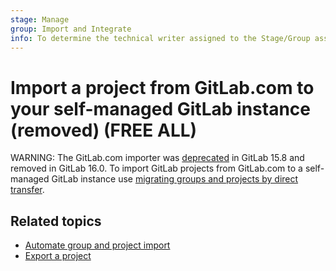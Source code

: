 ```yaml
---
stage: Manage
group: Import and Integrate
info: To determine the technical writer assigned to the Stage/Group associated with this page, see https://handbook.gitlab.com/handbook/product/ux/technical-writing/#assignments
---
```


# Import a project from GitLab.com to your self-managed GitLab instance (removed) **(FREE ALL)**

WARNING:
The GitLab.com importer was [deprecated](https://gitlab.com/gitlab-org/gitlab/-/merge_requests/108502) in GitLab 15.8
and removed in GitLab 16.0. To import GitLab projects from GitLab.com to a self-managed GitLab instance use
[migrating groups and projects by direct transfer](../../group/import/index.md#migrate-groups-by-direct-transfer-recommended).

## Related topics

- [Automate group and project import](index.md#automate-group-and-project-import)
- [Export a project](../settings/import_export.md#export-a-project-and-its-data)
